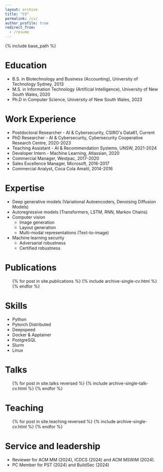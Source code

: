 ```yaml
---
layout: archive
title: "CV"
permalink: /cv/
author_profile: true
redirect_from:
  - /resume
---
```


{% include base_path %}

Education
======
* B.S. in Biotechnology and Business (Accounting), University of Technology Sydney, 2013
* M.S. in Information Technology (Artificial Intelligence), University of New South Wales, 2020
* Ph.D in Computer Science, University of New South Wales, 2023

Work Experience
======
* Postdoctoral Researcher - AI & Cybersecurity, CSIRO's Data61, Current
* PhD Researcher - AI & Cybersecurity, Cybersecurity Cooperative Research Centre, 2020-2023
* Teaching Assistant - AI & Recommendation Systems, UNSW, 2021-2024
* Developer Intern - Machine Learning, Atlassian, 2020
* Commercial Manager, Westpac, 2017-2020
* Sales Excellence Manager, Microsoft, 2016-2017
* Commercial Analyst, Coca Cola Amatil, 2014-2016

Expertise
======
* Deep generative models (Variational Autoencoders, Denoising Diffusion Models)
* Autoregressive models (Transformers, LSTM, RNN, Markov Chains)
* Computer vision 
  * Image generation
  * Layout generation
  * Multi-modal representations (Text-to-image)
* Machine learning security
  * Adversarial robustness
  * Certified robustness

Publications
======
  <ul>{% for post in site.publications %}
    {% include archive-single-cv.html %}
  {% endfor %}</ul>


Skills
======
* Python
* Pytorch Distributed
* Deepspeed
* Docker & Apptainer
* PostgreSQL
* Slurm
* Linux

  
Talks
======
  <ul>{% for post in site.talks reversed %}
    {% include archive-single-talk-cv.html  %}
  {% endfor %}</ul>
  
Teaching
======
  <ul>{% for post in site.teaching reversed %}
    {% include archive-single-cv.html %}
  {% endfor %}</ul>
  
Service and leadership
======
* Reviewer for ACM MM (2024), ICDCS (2024) and ACM MSWiM (2024).
* PC Member for PST (2024) and BuildSec (2024)